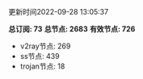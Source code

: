 更新时间2022-09-28 13:05:37

**总订阅: 73**
**总节点: 2683**
**有效节点: 726**
- v2ray节点: 269
- ss节点: 439
- trojan节点: 18

